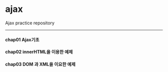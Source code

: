 # ajax
Ajax practice repository
<hr>

#### chap01 Ajax기초
#### chap02 innerHTML을 이용한 예제
#### chap03 DOM 과 XML을 이요한 예제
